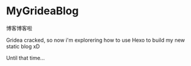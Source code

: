 # MyGrideaBlog


博客博客啦


Gridea cracked, so now i'm explorering how to use Hexo to build my new static blog xD


Until that time...

